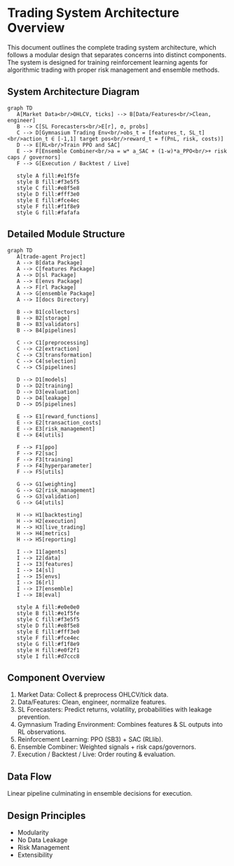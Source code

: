 # Trading System Architecture Overview

This document outlines the complete trading system architecture, which follows a modular design that separates concerns into distinct components. The system is designed for training reinforcement learning agents for algorithmic trading with proper risk management and ensemble methods.

## System Architecture Diagram

```{mermaid}
graph TD
   A[Market Data<br/>OHLCV, ticks] --> B[Data/Features<br/>Clean, engineer]
   B --> C[SL Forecasters<br/>E[r], σ, probs]
   C --> D[Gymnasium Trading Env<br/>obs_t = [features_t, SL_t]<br/>action_t ∈ [-1,1] target pos<br/>reward_t = f(PnL, risk, costs)]
   D --> E[RL<br/>Train PPO and SAC]
   E --> F[Ensemble Combiner<br/>a = w* a_SAC + (1-w)*a_PPO<br/>+ risk caps / governors]
   F --> G[Execution / Backtest / Live]

   style A fill:#e1f5fe
   style B fill:#f3e5f5
   style C fill:#e8f5e8
   style D fill:#fff3e0
   style E fill:#fce4ec
   style F fill:#f1f8e9
   style G fill:#fafafa
```

## Detailed Module Structure

```{mermaid}
graph TD
   A[trade-agent Project]
   A --> B[data Package]
   A --> C[features Package]
   A --> D[sl Package]
   A --> E[envs Package]
   A --> F[rl Package]
   A --> G[ensemble Package]
   A --> I[docs Directory]

   B --> B1[collectors]
   B --> B2[storage]
   B --> B3[validators]
   B --> B4[pipelines]

   C --> C1[preprocessing]
   C --> C2[extraction]
   C --> C3[transformation]
   C --> C4[selection]
   C --> C5[pipelines]

   D --> D1[models]
   D --> D2[training]
   D --> D3[evaluation]
   D --> D4[leakage]
   D --> D5[pipelines]

   E --> E1[reward_functions]
   E --> E2[transaction_costs]
   E --> E3[risk_management]
   E --> E4[utils]

   F --> F1[ppo]
   F --> F2[sac]
   F --> F3[training]
   F --> F4[hyperparameter]
   F --> F5[utils]

   G --> G1[weighting]
   G --> G2[risk_management]
   G --> G3[validation]
   G --> G4[utils]

   H --> H1[backtesting]
   H --> H2[execution]
   H --> H3[live_trading]
   H --> H4[metrics]
   H --> H5[reporting]

   I --> I1[agents]
   I --> I2[data]
   I --> I3[features]
   I --> I4[sl]
   I --> I5[envs]
   I --> I6[rl]
   I --> I7[ensemble]
   I --> I8[eval]

   style A fill:#e0e0e0
   style B fill:#e1f5fe
   style C fill:#f3e5f5
   style D fill:#e8f5e8
   style E fill:#fff3e0
   style F fill:#fce4ec
   style G fill:#f1f8e9
   style H fill:#e0f2f1
   style I fill:#d7ccc8
```

## Component Overview

1. Market Data: Collect & preprocess OHLCV/tick data.
2. Data/Features: Clean, engineer, normalize features.
3. SL Forecasters: Predict returns, volatility, probabilities with leakage prevention.
4. Gymnasium Trading Environment: Combines features & SL outputs into RL observations.
5. Reinforcement Learning: PPO (SB3) + SAC (RLlib).
6. Ensemble Combiner: Weighted signals + risk caps/governors.
7. Execution / Backtest / Live: Order routing & evaluation.

## Data Flow

Linear pipeline culminating in ensemble decisions for execution.

## Design Principles

- Modularity
- No Data Leakage
- Risk Management
- Extensibility
